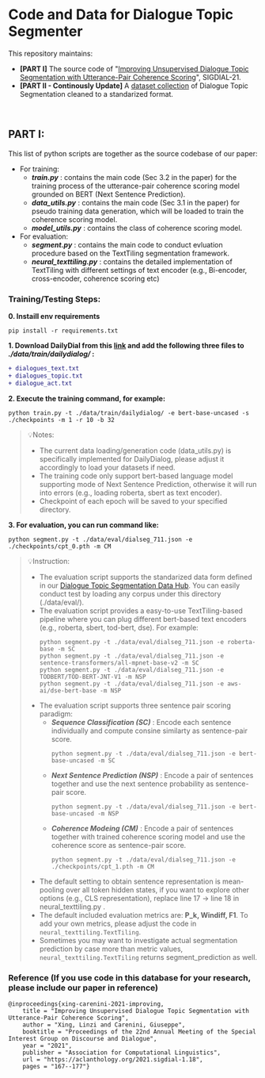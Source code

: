 # Code and Data for Dialogue Topic Segmenter
This repository maintains:
* **[PART I]** The source code of "[Improving Unsupervised Dialogue Topic Segmentation with Utterance-Pair Coherence Scoring](https://aclanthology.org/2021.sigdial-1.18.pdf)", SIGDIAL-21.
* **[PART II - Continously Update]** A [dataset collection](https://github.com/lxing532/Dialogue-Topic-Segmenter/tree/main/data) of Dialogue Topic Segmentation cleaned to a standarized format.

<br/>

## PART I:
This list of python scripts are together as the source codebase of our paper:
- For training:
  - __*train.py*__ : contains the main code (Sec 3.2 in the paper) for the training process of the utterance-pair coherence scoring model grounded on BERT (Next Sentence Prediction). 
  - __*data_utils.py*__ : contains the main code (Sec 3.1 in the paper) for pseudo training data generation, which will be loaded to train the coherence scoring model.
  - __*model_utils.py*__ : contains the class of coherence scoring model.
- For evaluation:
  - __*segment.py*__ : contains the main code to conduct evluation procedure based on the TextTiling segmentation framework.
  - __*neural_texttiling.py*__ : contains the detailed implementation of TextTiling with different settings of text encoder (e.g., Bi-encoder, cross-encoder, coherence scoring etc)

### Training/Testing Steps:
**0. Instaill env requirements**
```
pip install -r requirements.txt
```
**1. Download DailyDial from this [link](http://yanran.li/dailydialog) and add the following three files to __*./data/train/dailydialog/*__ :**
``` diff
+ dialogues_text.txt
+ dialogues_topic.txt
+ dialogue_act.txt
```
**2. Execute the training command, for example:**
```
python train.py -t ./data/train/dailydialog/ -e bert-base-uncased -s ./checkpoints -m 1 -r 10 -b 32
```
>💡Notes:
>  * The current data loading/generation code (data_utils.py) is specifically implemented for DailyDialog, please adjust it accordingly to load your datasets if need.
>  * The training code only support bert-based language model supporting mode of Next Sentence Prediction, otherwise it will run into errors (e.g., loading roberta, sbert as text encoder).
>  * Checkpoint of each epoch will be saved to your specified directory.

**3. For evaluation, you can run command like:**
```
python segment.py -t ./data/eval/dialseg_711.json -e ./checkpoints/cpt_0.pth -m CM
```
>💡Instruction:
>  * The evaluation script supports the standarized data form defined in our [Dialogue Topic Segmentation Data Hub](https://github.com/lxing532/Dialogue-Topic-Segmenter/tree/main/data). You can easily conduct test by loading any corpus under this directory (./data/eval/).
>  * The evaluation script provides a easy-to-use TextTiling-based pipeline where you can plug different bert-based text encoders (e.g., roberta, sbert, tod-bert, dse). For example:
>      ```
>      python segment.py -t ./data/eval/dialseg_711.json -e roberta-base -m SC
>      python segment.py -t ./data/eval/dialseg_711.json -e sentence-transformers/all-mpnet-base-v2 -m SC
>      python segment.py -t ./data/eval/dialseg_711.json -e TODBERT/TOD-BERT-JNT-V1 -m NSP
>      python segment.py -t ./data/eval/dialseg_711.json -e aws-ai/dse-bert-base -m NSP
>      ```
>  * The evaluation script supports three sentence pair scoring paradigm:
>    * **_Sequence Classification (SC)_** : Encode each sentence individually and compute consine similarty as sentence-pair score.
>      ```
>      python segment.py -t ./data/eval/dialseg_711.json -e bert-base-uncased -m SC
>      ```
>    * **_Next Sentence Prediction (NSP)_** : Encode a pair of sentences together and use the next sentence probability as sentence-pair score.
>      ```
>      python segment.py -t ./data/eval/dialseg_711.json -e bert-base-uncased -m NSP
>      ```
>    * **_Coherence Modeing (CM)_** : Encode a pair of sentences together with trained coherence scoring model and use the coherence score as sentence-pair score.
>      ```
>      python segment.py -t ./data/eval/dialseg_711.json -e ./checkpoints/cpt_1.pth -m CM
>      ```
>  * The default setting to obtain sentence representation is mean-pooling over all token hidden states, if you want to explore other options (e.g., CLS representation), replace line 17 -> line 18 in neural_texttiling.py .
>  * The default included evaluation metrics are: **P_k, Windiff, F1**. To add your own metrics, please adjust the code in ```neural_texttiling.TextTiling```.
>  * Sometimes you may want to investigate actual segmentation prediction by case more than metric values, ```neural_texttiling.TextTiling``` returns segment_prediction as well.


### Reference (If you use code in this database for your research, please include our paper in reference)
```
@inproceedings{xing-carenini-2021-improving,
    title = "Improving Unsupervised Dialogue Topic Segmentation with Utterance-Pair Coherence Scoring",
    author = "Xing, Linzi and Carenini, Giuseppe",
    booktitle = "Proceedings of the 22nd Annual Meeting of the Special Interest Group on Discourse and Dialogue",
    year = "2021",
    publisher = "Association for Computational Linguistics",
    url = "https://aclanthology.org/2021.sigdial-1.18",
    pages = "167--177"}
```
